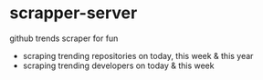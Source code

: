 # scrapper-server
github trends scraper for fun
- scraping trending repositories on today, this week & this year
- scraping trending developers on today & this week

